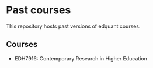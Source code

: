 # Past courses

This repository hosts past versions of edquant courses.

## Courses

- EDH7916: Contemporary Research in Higher Education

